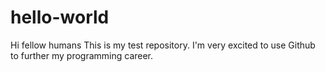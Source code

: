# hello-world

Hi fellow humans
This is my test repository. I'm very excited to use Github to further my programming career.
